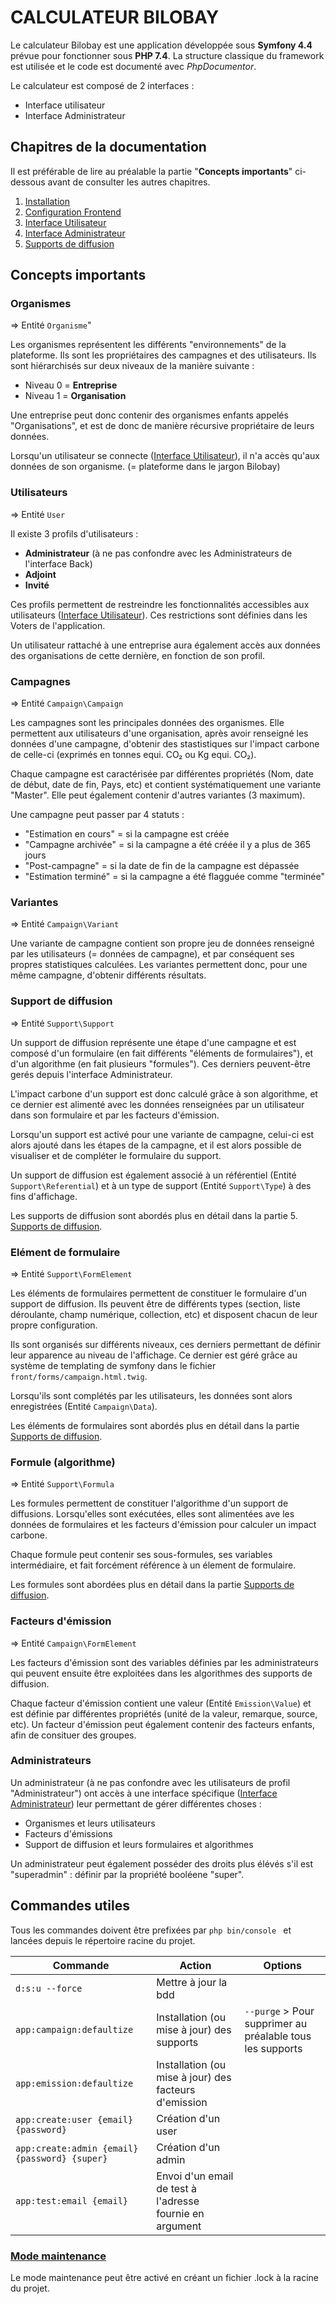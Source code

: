 # CALCULATEUR BILOBAY

Le calculateur Bilobay est une application développée sous **Symfony 4.4** prévue pour fonctionner sous **PHP 7.4**.
La structure classique du framework est utilisée et le code est documenté avec *PhpDocumentor*.

Le calculateur est composé de 2 interfaces :
- Interface utilisateur
- Interface Administrateur

## Chapitres de la documentation

Il est préférable de lire au préalable la partie "**Concepts importants**" ci-dessous avant de consulter les autres chapitres.

1. [Installation](doc/installation.md)
2. [Configuration Frontend](doc/frontend.md)
3. [Interface Utilisateur](doc/front.md)
4. [Interface Administrateur](doc/back.md)
5. [Supports de diffusion](doc/supports.md)

## Concepts importants

### Organismes

=> Entité `Organisme`"

Les organismes représentent les différents "environnements" de la plateforme. Ils sont les propriétaires des campagnes et des utilisateurs.
Ils sont hiérarchisés sur deux niveaux de la manière suivante :
- Niveau 0 = **Entreprise**
- Niveau 1 = **Organisation**

Une entreprise peut donc contenir des organismes enfants appelés "Organisations", et est de donc de manière récursive propriétaire de leurs données.

Lorsqu'un utilisateur se connecte ([Interface Utilisateur](doc/front.md)), il n'a accès qu'aux données de son organisme. (= plateforme dans le jargon Bilobay)

### Utilisateurs

=> Entité `User`

Il existe 3 profils d'utilisateurs :
- **Administrateur** (à ne pas confondre avec les Administrateurs de l'interface Back)
- **Adjoint**
- **Invité**

Ces profils permettent de restreindre les fonctionnalités accessibles aux utilisateurs ([Interface Utilisateur](doc/front.md)). Ces restrictions sont définies dans les Voters de l'application.

Un utilisateur rattaché à une entreprise aura également accès aux données des organisations de cette dernière, en fonction de son profil.

### Campagnes

=> Entité `Campaign\Campaign`

Les campagnes sont les principales données des organismes. Elle permettent aux utilisateurs d'une organisation, après avoir renseigné les données d'une campagne, d'obtenir des stastistiques sur l'impact carbone de celle-ci (exprimés en tonnes equi. CO₂ ou Kg equi. CO₂).

Chaque campagne est caractérisée par différentes propriétés (Nom, date de début, date de fin, Pays, etc) et contient systématiquement une variante "Master". Elle peut également contenir d'autres variantes (3 maximum).

Une campagne peut passer par 4 statuts : 
- "Estimation en cours" = si la campagne est créée
- "Campagne archivée" = si la campagne a été créée il y a plus de 365 jours
- "Post-campagne" = si la date de fin de la campagne est dépassée
- "Estimation terminé" = si la campagne a été flagguée comme "terminée"

### Variantes

=> Entité `Campaign\Variant`

Une variante de campagne contient son propre jeu de données renseigné par les utilisateurs (= données de campagne), et par conséquent ses propres statistiques calculées. Les variantes permettent donc, pour une même campagne, d'obtenir différents résultats.

### Support de diffusion

=> Entité `Support\Support`

Un support de diffusion représente une étape d'une campagne et est composé d'un formulaire (en fait différents "éléments de formulaires"), et d'un algorithme (en fait plusieurs "formules"). Ces derniers peuvent-être gerés depuis l'interface Administrateur. 

L'impact carbone d'un support est donc calculé grâce à son algorithme, et ce dernier est alimenté avec les données renseignées par un utilisateur dans son formulaire et par les facteurs d'émission. 

Lorsqu'un support est activé pour une variante de campagne, celui-ci est alors ajouté dans les étapes de la campagne, et il est alors possible de visualiser et de compléter le formulaire du support.

Un support de diffusion est également associé à un référentiel (Entité `Support\Referential`) et à un type de support (Entité `Support\Type`) à des fins d'affichage.

Les supports de diffusion sont abordés plus en détail dans la partie 5. [Supports de diffusion](doc/supports.md).

### Elément de formulaire

=> Entité `Support\FormElement`

Les éléments de formulaires permettent de constituer le formulaire d'un support de diffusion. Ils peuvent être de différents types (section, liste déroulante, champ numérique, collection, etc) et disposent chacun de leur propre configuration. 

Ils sont organisés sur différents niveaux, ces derniers permettant de définir leur apparence au niveau de l'affichage. Ce dernier est géré grâce au système de templating de symfony dans le fichier 
`front/forms/campaign.html.twig`.

Lorsqu'ils sont complétés par les utilisateurs, les données sont alors enregistrées (Entité `Campaign\Data`).

Les éléments de formulaires sont abordés plus en détail dans la partie [Supports de diffusion](doc/supports.md).

### Formule (algorithme)

=> Entité `Support\Formula`

Les formules permettent de constituer l'algorithme d'un support de diffusions. Lorsqu'elles sont exécutées, elles sont alimentées ave les données de formulaires et les facteurs d'émission pour calculer un impact carbone.

Chaque formule peut contenir ses sous-formules, ses variables intermédiaire, et fait forcément référence à un élement de formulaire.

Les formules sont abordées plus en détail dans la partie [Supports de diffusion](doc/supports.md).

### Facteurs d'émission

=> Entité `Campaign\FormElement`

Les facteurs d'émission sont des variables définies par les administrateurs qui peuvent ensuite être exploitées dans les algorithmes des supports de diffusion.

Chaque facteur d'émission contient une valeur (Entité `Emission\Value`) et est définie par différentes propriétés (unité de la valeur, remarque, source, etc). Un facteur d'émission peut également contenir des facteurs enfants, afin de consituer des groupes.

### Administrateurs

Un administrateur (à ne pas confondre avec les utilisateurs de profil "Administrateur") ont accès à une interface spécifique ([Interface Administrateur](doc/back.md)) leur permettant de gérer différentes choses :
- Organismes et leurs utilisateurs
- Facteurs d'émissions
- Support de diffusion et leurs formulaires et algorithmes

Un administrateur peut également posséder des droits plus élévés s'il est "superadmin" : définir par la propriété booléene "super".

## Commandes utiles

Tous les commandes doivent être prefixées par `php bin/console ` et lancées depuis le répertoire racine du projet.

| Commande  | Action | Options
| ------------- | ------------- | ------------- |
| `d:s:u --force`  | Mettre à jour la bdd  |  |
| `app:campaign:defaultize` | Installation (ou mise à jour) des supports | `--purge` > Pour supprimer au préalable tous les supports |
| `app:emission:defaultize` | Installation (ou mise à jour) des facteurs d'emission |
| `app:create:user {email} {password}` | Création d'un user
| `app:create:admin {email} {password} {super}` | Création d'un admin
| `app:test:email {email}` | Envoi d'un email de test à l'adresse fournie en argument

### <u>Mode maintenance</u>

Le mode maintenance peut être activé en créant un fichier .lock à la racine du projet.